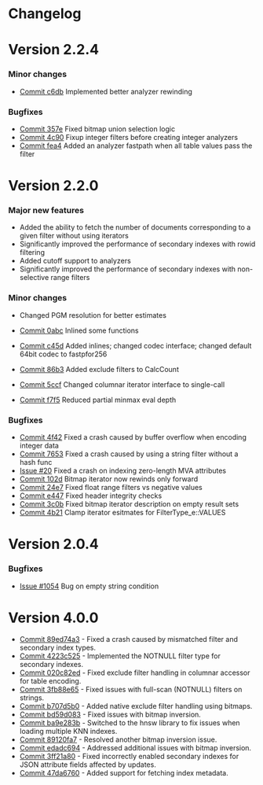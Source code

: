 # Changelog

# Version 2.2.4

### Minor changes

* [Commit c6db](https://github.com/manticoresoftware/columnar/commit/c6dbbcbf277ac35f398637980bb57398a4434dbc) Implemented better analyzer rewinding

### Bugfixes
* [Commit 357e](https://github.com/manticoresoftware/columnar/commit/357eab2d7b93759e31927b1bdf62b119ed2d2db2) Fixed bitmap union selection logic
* [Commit 4c90](https://github.com/manticoresoftware/columnar/commit/4c90bc0f11b8b5dddc2db365f4197e3812f20356) Fixup integer filters before creating integer analyzers
* [Commit fea4](https://github.com/manticoresoftware/columnar/commit/fea449a36f45a436712f581f1589111b8ef637a1) Added an analyzer fastpath when all table values pass the filter

# Version 2.2.0

### Major new features
* Added the ability to fetch the number of documents corresponding to a given filter without using iterators
* Significantly improved the performance of secondary indexes with rowid filtering
* Added cutoff support to analyzers
* Significantly improved the performance of secondary indexes with non-selective range filters

### Minor changes
* Сhanged PGM resolution for better estimates

* [Commit 0abc](https://github.com/manticoresoftware/columnar/commit/0abc7246) Inlined some functions
* [Commit c45d](https://github.com/manticoresoftware/columnar/commit/c45ddf7b) Added inlines; changed codec interface; changed default 64bit codec to fastpfor256
* [Commit 86b3](https://github.com/manticoresoftware/columnar/commit/86b3af30) Added exclude filters to CalcCount
* [Commit 5ccf](https://github.com/manticoresoftware/columnar/commit/5ccffa0c) Changed columnar iterator interface to single-call
* [Commit f7f5](https://github.com/manticoresoftware/columnar/commit/f7f54d93) Reduced partial minmax eval depth

### Bugfixes
* [Commit 4f42](https://github.com/manticoresoftware/columnar/commit/1310c8af37398c42cfc010c24f07d146793b4f42) Fixed a crash caused by buffer overflow when encoding integer data
* [Commit 7653](https://github.com/manticoresoftware/columnar/commit/76530db2f74072ea7787cb7d41124b1117ed014f) Fixed a crash caused by using a string filter without a hash func
* [Issue #20](https://github.com/manticoresoftware/columnar/issues/20) Fixed a crash on indexing zero-length MVA attributes
* [Commit 102d](https://github.com/manticoresoftware/columnar/commit/102d67c3) Bitmap iterator now rewinds only forward
* [Commit 24e7](https://github.com/manticoresoftware/columnar/commit/24e76dd9) Fixed float range filters vs negative values
* [Commit e447](https://github.com/manticoresoftware/columnar/commit/e447ec88) Fixed header integrity checks
* [Commit 3c0b](https://github.com/manticoresoftware/columnar/commit/3c0b089c) Fixed bitmap iterator description on empty result sets
* [Commit 4b21](https://github.com/manticoresoftware/columnar/commit/4b21f461) Clamp iterator esitmates for FilterType_e::VALUES

# Version 2.0.4

### Bugfixes

* [Issue #1054](https://github.com/manticoresoftware/manticoresearch/issues/1054) Bug on empty string condition

# Version 4.0.0

- [Commit 89ed74a3](https://github.com/manticoresoftware/columnar/commit/89ed74a3d767a4a9dfdfe20d7c954fbc36c5ab72) - Fixed a crash caused by mismatched filter and secondary index types.
- [Commit 4223c525](https://github.com/manticoresoftware/columnar/commit/4223c525aed2cfb704ae9a0b439e5fac034913d0) - Implemented the NOTNULL filter type for secondary indexes.
- [Commit 020c82ed](https://github.com/manticoresoftware/columnar/commit/020c82ede0903f898a685cae0b5d8fcb19027771) - Fixed exclude filter handling in columnar accessor for table encoding.
- [Commit 3fb88e65](https://github.com/manticoresoftware/columnar/commit/3fb88e65fa6575a40d80cbf96b45ad3383b39c46) - Fixed issues with full-scan (NOTNULL) filters on strings.
- [Commit b707d5b0](https://github.com/manticoresoftware/columnar/commit/b707d5b0eec0383cdae12730d36eb8a25bc26ce2) - Added native exclude filter handling using bitmaps.
- [Commit bd59d083](https://github.com/manticoresoftware/columnar/commit/bd59d083eec5f6debcf190b69cedc303683553da) - Fixed issues with bitmap inversion.
- [Commit ba9e283b](https://github.com/manticoresoftware/columnar/commit/ba9e283b2f0e8a60756af69b0a0d8c21e2263099) - Switched to the hnsw library to fix issues when loading multiple KNN indexes.
- [Commit 89120fa7](https://github.com/manticoresoftware/columnar/commit/89120fa7ead9b2770f7ddc3912807e6e6bcca1f3) - Resolved another bitmap inversion issue.
- [Commit edadc694](https://github.com/manticoresoftware/columnar/commit/edadc694c68d6022bdd13134263667430a42cc1d) - Addressed additional issues with bitmap inversion.
- [Commit 3ff21a80](https://github.com/manticoresoftware/columnar/commit/3ff21a80357dcca80b021b4827524d9ba63f11e6) - Fixed incorrectly enabled secondary indexes for JSON attribute fields affected by updates.
- [Commit 47da6760](https://github.com/manticoresoftware/columnar/commit/47da6760aa8b32b2ef9d82f3a55666e7d0dbdf30) - Added support for fetching index metadata.